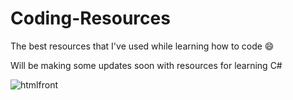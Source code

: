 # Coding-Resources
The best resources that I've used while learning how to code 😄

Will be making some updates soon with resources for learning C# 

![htmlfront](https://github.com/elliezub/Free-Coding-Resources/assets/112726692/529ba6d4-b326-416e-80a4-2653cceec043)
